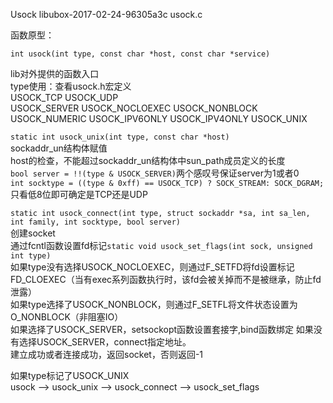Usock
libubox-2017-02-24-96305a3c
usock.c

函数原型：

`int usock(int type, const char *host, const char *service)`

lib对外提供的函数入口<br>
type使用：查看usock.h宏定义<br>
USOCK_TCP USOCK_UDP<br>
USOCK_SERVER USOCK_NOCLOEXEC USOCK_NONBLOCK USOCK_NUMERIC USOCK_IPV6ONLY USOCK_IPV4ONLY USOCK_UNIX

`static int usock_unix(int type, const char *host)`<br>
sockaddr_un结构体赋值<br>
host的检查，不能超过sockaddr_un结构体中sun_path成员定义的长度<br>
`bool server = !!(type & USOCK_SERVER)`两个感叹号保证server为1或者0<br>
`int socktype = ((type & 0xff) == USOCK_TCP) ? SOCK_STREAM: SOCK_DGRAM;`只看低8位即可确定是TCP还是UDP<br>

`static int usock_connect(int type, struct sockaddr *sa, int sa_len, int family, int socktype, bool server)`<br>
创建socket<br>
通过fcntl函数设置fd标记`static void usock_set_flags(int sock, unsigned int type)`<br>
如果type没有选择USOCK_NOCLOEXEC，则通过F_SETFD将fd设置标记FD_CLOEXEC（当有exec系列函数执行时，该fd会被关掉而不是被继承，防止fd泄露）<br>
如果type选择了USOCK_NONBLOCK，则通过F_SETFL将文件状态设置为O_NONBLOCK（非阻塞IO）<br>
如果选择了USOCK_SERVER，setsockopt函数设置套接字,bind函数绑定
如果没有选择USOCK_SERVER，connect指定地址。<br>
建立成功或者连接成功，返回socket，否则返回-1<br>

如果type标记了USOCK_UNIX<br>
usock --> usock_unix --> usock_connect --> usock_set_flags